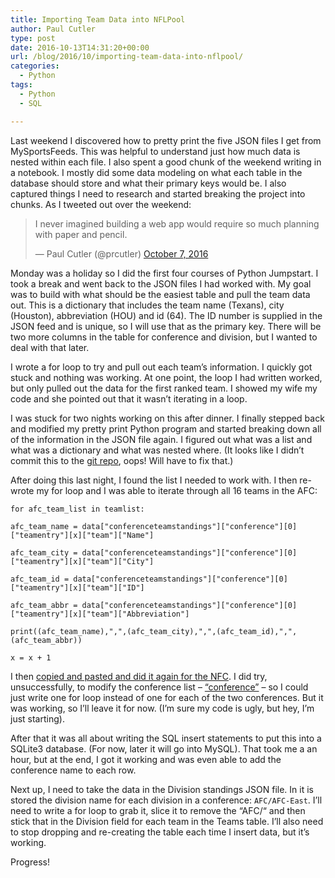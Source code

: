 ```yaml
---
title: Importing Team Data into NFLPool
author: Paul Cutler
type: post
date: 2016-10-13T14:31:20+00:00
url: /blog/2016/10/importing-team-data-into-nflpool/
categories:
  - Python
tags:
  - Python
  - SQL

---
```

Last weekend I discovered how to pretty print the five JSON files I get from MySportsFeeds. This was helpful to understand just how much data is nested within each file. I also spent a good chunk of the weekend writing in a notebook. I mostly did some data modeling on what each table in the database should store and what their primary keys would be. I also captured things I need to research and started breaking the project into chunks. As I tweeted out over the weekend:

<blockquote class="twitter-tweet" data-lang="en">
  <p lang="en" dir="ltr">
    I never imagined building a web app would require so much planning with paper and pencil.
  </p>
  
  <p>
    &mdash; Paul Cutler (@prcutler) <a href="https://twitter.com/prcutler/status/784511753493151744">October 7, 2016</a>
  </p>
</blockquote>



Monday was a holiday so I did the first four courses of Python Jumpstart. I took a break and went back to the JSON files I had worked with. My goal was to build with what should be the easiest table and pull the team data out. This is a dictionary that includes the team name (Texans), city (Houston), abbreviation (HOU) and id (64). The ID number is supplied in the JSON feed and is unique, so I will use that as the primary key. There will be two more columns in the table for conference and division, but I wanted to deal with that later.

I wrote a for loop to try and pull out each team’s information. I quickly got stuck and nothing was working. At one point, the loop I had written worked, but only pulled out the data for the first ranked team. I showed my wife my code and she pointed out that it wasn’t iterating in a loop.

I was stuck for two nights working on this after dinner. I finally stepped back and modified my pretty print Python program and started breaking down all of the information in the JSON file again. I figured out what was a list and what was a dictionary and what was nested where. (It looks like I didn’t commit this to the [git repo][1], oops! Will have to fix that.)

After doing this last night, I found the list I needed to work with. I then re-wrote my for loop and I was able to iterate through all 16 teams in the AFC:

    for afc_team_list in teamlist:
    
    afc_team_name = data["conferenceteamstandings"]["conference"][0]["teamentry"][x]["team"]["Name"]
    
    afc_team_city = data["conferenceteamstandings"]["conference"][0]["teamentry"][x]["team"]["City"]
    
    afc_team_id = data["conferenceteamstandings"]["conference"][0]["teamentry"][x]["team"]["ID"]
    
    afc_team_abbr = data["conferenceteamstandings"]["conference"][0]["teamentry"][x]["team"]["Abbreviation"]
    
    print((afc_team_name),",",(afc_team_city),",",(afc_team_id),",",(afc_team_abbr))
    
    x = x + 1
    

I then [copied and pasted and did it again for the NFC][2]. I did try, unsuccessfully, to modify the conference list &#8211; [&#8220;conference&#8221;][3][][3] &#8211; so I could just write one for loop instead of one for each of the two conferences. But it was working, so I’ll leave it for now. (I’m sure my code is ugly, but hey, I’m just starting).

After that it was all about writing the SQL insert statements to put this into a SQLite3 database. (For now, later it will go into MySQL). That took me a an hour, but at the end, I got it working and was even able to add the conference name to each row.

Next up, I need to take the data in the Division standings JSON file. In it is stored the division name for each division in a conference: `AFC/AFC-East`. I’ll need to write a for loop to grab it, slice it to remove the “AFC/“ and then stick that in the Division field for each team in the Teams table. I’ll also need to stop dropping and re-creating the table each time I insert data, but it’s working.

Progress!

 [1]: https://github.com/pcutler/nflpool
 [2]: https://github.com/pcutler/nflpool/blob/master/import_team_info.py
 [3]: #